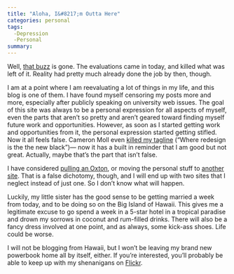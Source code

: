 ```yaml
---
title: "Aloha, I&#8217;m Outta Here"
categories: personal
tags:
  -Depression
  -Personal
summary: 
---
```

<p>Well, <a href="http://interllectual.com/margarita/that-post-conference-buzz">that buzz</a> is gone.  The evaluations came in today, and killed what was left of it.  Reality had pretty much already done the job by then, though.</p>

<p>I am at a point where I am reevaluating a lot of things in my life, and this blog is one of them.  I have found myself censoring my posts more and more, especially after publicly speaking on university web issues.  The goal of this site was always to be a personal expression for all aspects of myself, even the parts that aren&#8217;t so pretty and aren&#8217;t geared toward finding myself future work and opportunities.  However, as soon as I started getting work and opportunities from it, the personal expression started getting stifled. Now it all feels false.  Cameron Moll even <a href="http://alistapart.com/articles/redesignrealign">killed my tagline</a> (&#8220;Where redesign is the the new black&#8221;)&#8212; now it has a built in reminder that I am good but not great.  Actually, maybe that&#8217;s the part that isn&#8217;t false.</p>

<p>I have considered <a href="http://joshuaink.com/blog/379/the-end">pulling an Oxton</a>, or moving the personal stuff to <a href="http://interllectual.com/margarita/my-new-domain">another site</a>.  That is a false dichotomy, though, and I will end up with two sites that I neglect instead of just one.  So I don&#8217;t know what will happen.</p>

<p>Luckily, my little sister has the good sense to be getting married a week from today, and to be doing so on the Big Island of Hawaii.  This gives me a legitimate excuse to go spend a week in a 5-star hotel in a tropical paradise and drown my sorrows in coconut and rum-filled drinks.  There will also be a fancy dress involved at one point, and as always, some kick-ass shoes.  Life could be worse.</p>

<p>I will not be blogging from Hawaii, but I won&#8217;t be leaving my brand new powerbook home all by itself, either.  If you&#8217;re interested, you&#8217;ll probably be able to keep up with my shenanigans on <a href="http://flickr.com/photos/interllectual/">Flickr</a>.</p>
